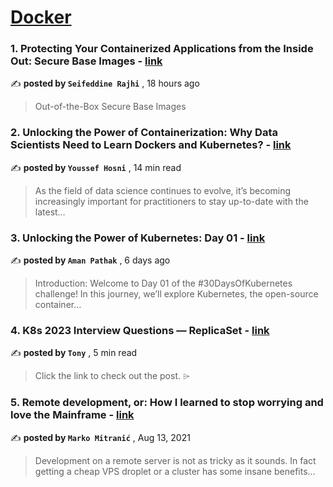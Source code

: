 
<h1><a href=https://medium.com/tag/docker/recommended target="_blank" rel="noopener noreferrer">Docker</a></h1>
<h3>1. Protecting Your Containerized Applications from the Inside Out: Secure Base Images - <a href=https://medium.com/itnext/protecting-your-containerized-applications-from-the-inside-out-secure-base-images-39735528080c?source=tag_recommended_feed---------0-84----------docker----------780384b9_9e1f_44e2_92f6_11b5c2796f9d------- target="_blank" rel="noopener noreferrer">link</a></h3>

✍️ **posted by `Seifeddine Rajhi`** <date> , 18 hours ago</date>

<blockquote>Out-of-the-Box Secure Base Images</blockquote>

<h3>2. Unlocking the Power of Containerization: Why Data Scientists Need to Learn Dockers and Kubernetes? - <a href=https://medium.com/gitconnected/unlocking-the-power-of-containerization-why-data-scientists-need-to-learn-dockers-and-kubernetes-b112456c62fc?source=tag_recommended_feed---------1-107----------docker----------780384b9_9e1f_44e2_92f6_11b5c2796f9d------- target="_blank" rel="noopener noreferrer">link</a></h3>

✍️ **posted by `Youssef Hosni`** <date> , 14 min read</date>

<blockquote>As the field of data science continues to evolve, it’s becoming increasingly important for practitioners to stay up-to-date with the latest…</blockquote>

<h3>3. Unlocking the Power of Kubernetes: Day 01 - <a href=https://medium.com/devops-dev/unlocking-the-power-of-kubernetes-day-01-315b367f618d?source=tag_recommended_feed---------2-85----------docker----------780384b9_9e1f_44e2_92f6_11b5c2796f9d------- target="_blank" rel="noopener noreferrer">link</a></h3>

✍️ **posted by `Aman Pathak`** <date> , 6 days ago</date>

<blockquote>Introduction:
Welcome to Day 01 of the #30DaysOfKubernetes challenge! In this journey, we’ll explore Kubernetes, the open-source container…</blockquote>

<h3>4. K8s 2023 Interview Questions — ReplicaSet - <a href=https://medium.com/@tonylixu/k8s-2023-interview-questions-replicaset-5d23348fc5f?source=tag_recommended_feed---------3-84----------docker----------780384b9_9e1f_44e2_92f6_11b5c2796f9d------- target="_blank" rel="noopener noreferrer">link</a></h3>

✍️ **posted by `Tony`** <date> , 5 min read</date>

<blockquote>Click the link to check out the post. ⌲</blockquote>

<h3>5. Remote development, or: How I learned to stop worrying and love the Mainframe - <a href=https://medium.com/homullus/remote-development-or-how-i-learned-to-stop-worrying-and-love-the-mainframe-90165147a57d?source=tag_recommended_feed---------4-107----------docker----------780384b9_9e1f_44e2_92f6_11b5c2796f9d------- target="_blank" rel="noopener noreferrer">link</a></h3>

✍️ **posted by `Marko Mitranić`** <date> , Aug 13, 2021</date>

<blockquote>Development on a remote server is not as tricky as it sounds. In fact getting a cheap VPS droplet or a cluster has some insane benefits…</blockquote>


